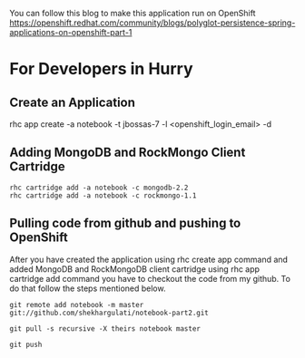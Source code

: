 You can follow this blog to make this application run on OpenShift https://openshift.redhat.com/community/blogs/polyglot-persistence-spring-applications-on-openshift-part-1

# For Developers in Hurry

## Create an Application 

rhc app create -a notebook -t jbossas-7 -l <openshift_login_email> -d

## Adding MongoDB and RockMongo Client Cartridge

```
rhc cartridge add -a notebook -c mongodb-2.2
rhc cartridge add -a notebook -c rockmongo-1.1
```

## Pulling code from github and pushing to OpenShift

After you have created the application using rhc create app command and added MongoDB and RockMongoDB client cartridge using rhc app cartridge add command you have to checkout the code from my github. To do that follow the steps mentioned below.

```
git remote add notebook -m master git://github.com/shekhargulati/notebook-part2.git
 
git pull -s recursive -X theirs notebook master
 
git push
```
